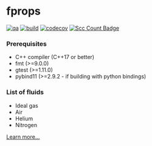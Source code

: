 # fprops

[![qa](https://github.com/andrsd/godzilla/actions/workflows/qa.yml/badge.svg)](https://github.com/andrsd/godzilla/actions/workflows/qa.yml)
[![build](https://github.com/andrsd/godzilla/actions/workflows/build.yml/badge.svg?branch=main&event=push)](https://github.com/andrsd/godzilla/actions/workflows/build.yml)
[![codecov](https://codecov.io/gh/andrsd/fprops/branch/main/graph/badge.svg?token=R9YNBXHEY3)](https://codecov.io/gh/andrsd/fprops)
[![Scc Count Badge](https://sloc.xyz/github/andrsd/fprops/)](https://github.com/andrsd/fprops/)

### Prerequisites

- C++ compiler (C++17 or better)
- fmt (>=9.0.0)
- gtest (>=1.11.0)
- pybind11 (>=2.9.2 - if building with python bindings)

### List of fluids

- Ideal gas
- Air
- Helium
- Nitrogen

[Learn more...](https://andrsd.github.io/fprops/)
